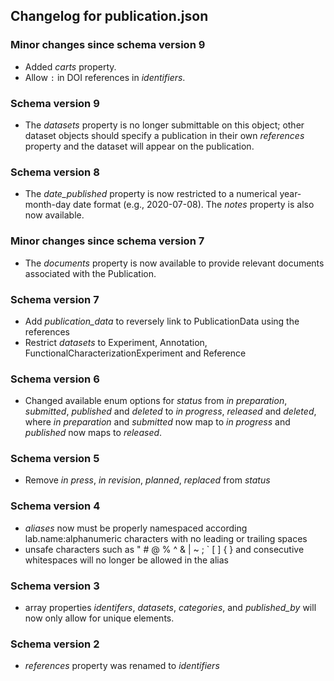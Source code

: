 ## Changelog for publication.json

### Minor changes since schema version 9
* Added *carts* property.
* Allow `:` in DOI references in *identifiers*.

### Schema version 9
* The *datasets* property is no longer submittable on this object; other dataset objects should specify a publication in their own *references* property and the dataset will appear on the publication.


### Schema version 8
* The *date_published* property is now restricted to a numerical year-month-day date format (e.g., 2020-07-08). The *notes* property is also now available.


### Minor changes since schema version 7
* The *documents* property is now available to provide relevant documents associated with the Publication.


### Schema version 7

* Add *publication_data* to reversely link to PublicationData using the references
* Restrict *datasets* to Experiment, Annotation, FunctionalCharacterizationExperiment and Reference

### Schema version 6

* Changed available enum options for *status* from *in preparation*, *submitted*, *published* and *deleted* to *in progress*, *released* and *deleted*, where *in preparation* and *submitted* now map to *in progress* and *published* now maps to *released*.

### Schema version 5

* Remove *in press*, *in revision*, *planned*, *replaced* from *status*


### Schema version 4

* *aliases* now must be properly namespaced according lab.name:alphanumeric characters with no leading or trailing spaces
* unsafe characters such as " # @ % ^ & | ~ ; ` [ ] { } and consecutive whitespaces will no longer be allowed in the alias

### Schema version 3

* array properties *identifers*, *datasets*, *categories*, and *published_by* will now only allow for unique elements.

### Schema version 2

* *references* property was renamed to *identifiers*
